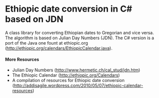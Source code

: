 Ethiopic date conversion in C# based on JDN
============

A class library for converting Ethiopian dates to Gregorian and vice versa. The algorithm is based on Julian Day Numbers (JDN). The C# version
is a port of the Java one fount at ethiopic.org (http://ethiopic.org/calendars/EthiopicCalendar.java).

#### More Resources

* Julian Day Numbers (http://www.hermetic.ch/cal_stud/jdn.htm)
* The Ethiopic Calendar (http://ethiopic.org/Calendars)
* A compilation of resources for Ethiopic date conversion (http://addisagile.wordpress.com/2010/05/07/ethiopic-calendar-resources)



